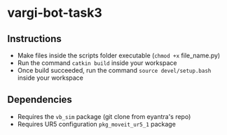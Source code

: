 # vargi-bot-task3

 ## Instructions
* Make files inside the scripts folder executable (```chmod +x``` file_name.py)
* Run the command ```catkin build``` inside your workspace
* Once build succeeded, run the command ```source devel/setup.bash``` inside your workspace

## Dependencies
* Requires the ```vb_sim``` package (git clone from eyantra's repo)
* Requires UR5 configuration ```pkg_moveit_ur5_1``` package 
